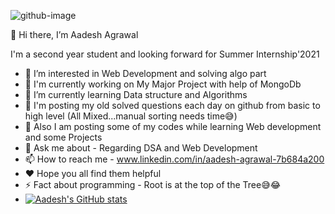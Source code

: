 ![github-image](https://user-images.githubusercontent.com/74392722/116232237-791fb500-a777-11eb-80ee-315aa54dd5cf.jpg)

👋 Hi there, I’m Aadesh Agrawal

 I'm a second year student and looking forward for Summer Internship'2021
- 👀 I’m interested in Web Development and solving algo part
- 🔭 I'm currently working on My Major Project with help of MongoDb
- 🌱 I’m currently learning  Data structure and Algorithms
- 📮 I'm posting my old solved questions each day on github from basic to high level (All Mixed...manual sorting needs time😅)
- 🏣 Also I am posting some of my codes while learning Web development and some Projects
- 💬 Ask me about - Regarding DSA and Web Development
- 📫 How to reach me - www.linkedin.com/in/aadesh-agrawal-7b684a200
- ❤  Hope you all find them helpful
- ⚡ Fact about programming - Root is at the top of the Tree😅😂
- [![Aadesh's GitHub stats](https://github-readme-stats.vercel.app/api?username=aadesh-2806)](https://github.com/aadesh-2806/github-readme-stats)
